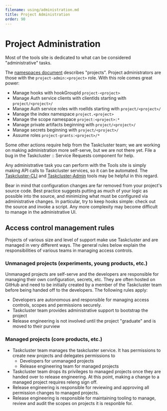 ```yaml
---
filename: using/administration.md
title: Project Administration
order: 90
---
```


# Project Administration

Most of the tools site is dedicated to what can be considered "administrative"
tasks.

The [namespaces document](/docs/manual/design/namespaces) describes "projects".
Project administrators are those with the `project-admin:<project>` role. With
this role comes great power:

 * Manage hooks with hookGroupId `project-<project>`
 * Manage Auth service clients with clientIds starting with `project/<project>/`
 * Manage Auth service roles with roelIds starting with `project/<project>/`
 * Manage the index namespace `project.<project>`
 * Manage the scope namespace `project:<project>:*`
 * Manage private artifacts beginning with `project/<project>/`
 * Manage secrets beginning with `project/<project>/`
 * Assume roles `project-grants:<project>/*`

Some other actions require help from the Taskcluster team; we are working on
making administration more self-serve, but we are not there yet. File a bug in
the Taskcluster :: Service Requests component for help.

Any administrative task you can perform with the Tools site is simply making
API calls to Taskcluster services, so it can be automated.  The
[Taskcluster-CLI](https://github.com/taskcluster/taskcluster-cli) and
[Taskcluster-Admin](https://github.com/taskcluster/taskcluster-admin) tools may
be helpful in this regard.

Bear in mind that configuration changes are far removed from your project's
source code. Best practice suggests putting as much of your logic as possible
into the source, and minimizing what must be configured via administrative
changes. In particular, try to keep hooks simple: check out the source and
invoke a script. Any more complexity may become difficult to manage in the
administrative UI.

## Access control management rules

Projects of various size and level of support make use Taskcluster and are managed in very different ways. The general rules below explain the responsibilities of various teams in managing access controls.

### Unmanaged projects (experiments, young products, etc.)

Unmanaged projects are self-serve and the developers are responsible for managing their own configuration, secrets, etc. They are often hosted on GitHub and need to be initially created by a member of the Taskcluster team before being handed off to the developers. The following rules apply:

* Developers are autonomous and responsible for managing access controls, scopes and permissions securely.
* Taskcluster team provides administrative support to bootstrap the project
* Release engineering is not involved until the project "graduate" and is moved to their purview

### Managed projects (core products, etc.)

* Taskcluster team manages the taskcluster service. It has permissions to create new projects and delegates permissions to
    - Developers for unmanaged projects
    - Release engineering team for managed projects
* Taskcluster team drops its privileges to managed projects once they are handed over to release engineering. At this point, making a change to a managed project requires releng sign off.
* Release engineering is responsible for reviewing and approving all permission changes to managed projects.
* Release engineering is responsible for maintaining tooling to manage, review and audit the scopes on projects it is responble for.
